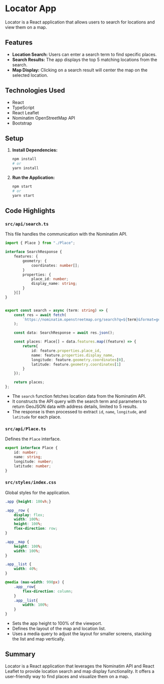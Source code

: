 
# Locator App

Locator is a React application that allows users to search for locations and view them on a map.

## Features

* **Location Search:** Users can enter a search term to find specific places.
* **Search Results:** The app displays the top 5 matching locations from the search.
* **Map Display:** Clicking on a search result will center the map on the selected location.

## Technologies Used

* React
* TypeScript
* React Leaflet
* Nominatim OpenStreetMap API
* Bootstrap

## Setup

1.  **Install Dependencies:**

    ```bash
    npm install
    # or
    yarn install
    ```

2.  **Run the Application:**

    ```bash
    npm start
    # or
    yarn start
    ```

## Code Highlights

###   `src/api/search.ts`

This file handles the communication with the Nominatim API.

```typescript
import { Place } from "./Place";

interface SearchResponse {
    features: {
        geometry: {
            coordinates: number[];
        }
        properties: {
            place_id: number;
            display_name: string;
        }
    }[]
}


export const search = async (term: string) => {
    const res = await fetch(
        `https://nominatim.openstreetmap.org/search?q=${term}&format=geojson&addressdetails=1&layer=address&limit=5`
    );

    const data: SearchResponse = await res.json();

    const places: Place[] = data.features.map((feature) => {
        return{
            id: feature.properties.place_id,
            name: feature.properties.display_name,
            longitude: feature.geometry.coordinates[0],
            latitude: feature.geometry.coordinates[1]
        }
    });

    return places;
};
```

* The `search` function fetches location data from the Nominatim API.
* It constructs the API query with the search term and parameters to return GeoJSON data with address details, limited to 5 results.
* The response is then processed to extract `id`, `name`, `longitude`, and `latitude` for each place.

###   `src/api/Place.ts`

Defines the `Place` interface.

```typescript
export interface Place {
    id: number;
    name: string;
    longitude: number;
    latitude: number;
}
```

###   `src/styles/index.css`

Global styles for the application.

```css
.app {height: 100vh;}

.app__row {
    display: flex;
    width: 100%;
    height: 100%;
    flex-direction: row;
}

.app__map {
    height: 100%;
    width: 100%;
}

.app__list {
    width: 40%;
}

@media (max-width: 990px) {
    .app__row{
        flex-direction: column;
    }
    .app__list{
        width: 100%;
    }
}
```

* Sets the app height to 100% of the viewport.
* Defines the layout of the map and location list.
* Uses a media query to adjust the layout for smaller screens, stacking the list and map vertically.

## Summary

Locator is a React application that leverages the Nominatim API and React Leaflet to provide location search and map display functionality. It offers a user-friendly way to find places and visualize them on a map.
